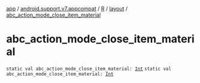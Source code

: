 [app](../../../index.md) / [android.support.v7.appcompat](../../index.md) / [R](../index.md) / [layout](index.md) / [abc_action_mode_close_item_material](.)

# abc_action_mode_close_item_material

`static val abc_action_mode_close_item_material: `[`Int`](https://kotlinlang.org/api/latest/jvm/stdlib/kotlin/-int/index.html)
`static val abc_action_mode_close_item_material: `[`Int`](https://kotlinlang.org/api/latest/jvm/stdlib/kotlin/-int/index.html)